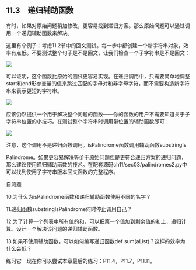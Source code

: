    

## 11.3　递归辅助函数

有时，如果对原始问题稍加修改，更容易找到递归方案。那么原始问题可以通过调用一个递归辅助函数来解决。

这里有个例子：考虑11.2节中的回文测试。每一步中都创建一个新字符串对象，效率有点低。不要测试整个句子是不是回文，让我们检查一个子字符串是不是回文：

![](0-Assets/Epubook/程序员编程语言经典合集（计算机科学丛书5册套装），javapython编程语言含经典教材龙书《编译原理》%20(Bruce%20Eckel%20%20Alfred%20V.%20Aho%20%20Monica%20S.%20Lam%20etc.)%20(Z-Library)/images/image07630.jpeg)

可以证明，这个函数比原始的测试更容易实现。在递归调用中，只需要简单地调整start和end形参变量的值来跳过匹配的字母对和非字母字符，而不需要构造新字符串来表示更短的字符串。

![](0-Assets/Epubook/程序员编程语言经典合集（计算机科学丛书5册套装），javapython编程语言含经典教材龙书《编译原理》%20(Bruce%20Eckel%20%20Alfred%20V.%20Aho%20%20Monica%20S.%20Lam%20etc.)%20(Z-Library)/images/image07631.jpeg)

应该仍然提供一个用于解决整个问题的函数——你的函数的用户不需要知道关于子字符串位置的小技巧。在测试整个字符串时调用带位置的辅助函数即可：

![](../Images/image07632.gif)

注意，这个调用不是递归函数调用。isPalindrome函数调用辅助函数substringIs

Palindrome。如果更容易解决等价于原始问题但是更符合递归方案的递归问题，那么建议使用递归辅助函数的技术。在配套源码ch11/sec03/palindromes2.py中可以找到使用子字符串版本回文函数的完整程序。

自测题

10.为什么为isPalindrome函数和递归辅助函数使用不同的名字？

11.递归函数substringIsPalindrome何时停止调用自己？

12.为了计算一个列表中所有值的和，可以把第一个值加到剩余值的和上，递归计算。设计一个解决该问题的递归辅助函数。

13.如果不使用辅助函数，可以如何编写递归函数def sum(aList)？这样的效率为什么会低？

练习它　现在你可以尝试本章最后的练习：P11.4，P11.7，P11.11。